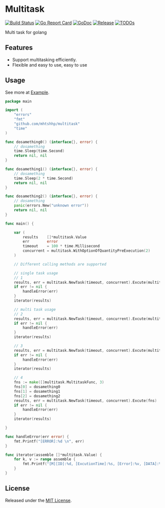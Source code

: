# Multitask
[![Build Status](https://travis-ci.org/mhtshhp/multitask.svg)](https://travis-ci.org/mhtshhp/multitask)
[![Go Report Card](https://goreportcard.com/badge/github.com/mhtshhp/multitask)](https://goreportcard.com/report/github.com/mhtshhp/multitask)
[![GoDoc](https://pkg.go.dev/badge/github.com/mhtshhp/multitask?status.svg)](https://pkg.go.dev/github.com/mhtshhp/multitask?tab=doc)
[![Release](https://img.shields.io/github/release/mhtshhp/multitask.svg?style=flat-square)](https://github.com/mhtshhp/multitask/releases)
[![TODOs](https://badgen.net/https/api.tickgit.com/badgen/github.com/mhtshhp/multitask)](https://www.tickgit.com/browse?repo=github.com/mhtshhp/multitask)

Multi task for golang


## Features

* Support multitasking efficiently.
* Flexible and easy to use, easy to use

## Usage

See more at [Example](https://github.com/mhtshhp/MultiTask/blob/main/examples/main.go).

```go
package main

import (
	"errors"
	"fmt"
	"github.com/mhtshhp/multitask"
	"time"
)

func dosamething0() (interface{}, error) {
	// dosamething
	time.Sleep(time.Second)
	return nil, nil
}

func dosamething1() (interface{}, error) {
	// dosamething
	time.Sleep(2 * time.Second)
	return nil, nil
}

func dosamething2() (interface{}, error) {
	// dosamething
	panic(errors.New("unknown error"))
	return nil, nil
}

func main() {

	var (
		results    []*multitask.Value
		err        error
		timeout    = 100 * time.Millisecond
		concurrent = multitask.WithOptionOfQuantityPreExecution(2)
	)

	// Different calling methods are supported

	// single task usage
	// 1
	results, err = multitask.NewTask(timeout, concurrent).Excute(multitask.WithParamsOfSingleFunc(dosamething0))
	if err != nil {
		handleError(err)
	}
	iterator(results)

	// multi task usage
	// 2
	results, err = multitask.NewTask(timeout, concurrent).Excute(multitask.WithParamsOfMultiFunc(dosamething0, dosamething1, dosamething2))
	if err != nil {
		handleError(err)
	}
	iterator(results)

	// 3
	results, err = multitask.NewTask(timeout, concurrent).Excute(multitask.WithParamsOfFuncMap([]multitask.MultitaskFunc{dosamething0, dosamething1, dosamething2}))
	if err != nil {
		handleError(err)
	}
	iterator(results)

	// 4
	fns := make([]multitask.MultitaskFunc, 3)
	fns[0] = dosamething0
	fns[1] = dosamething1
	fns[2] = dosamething2
	results, err = multitask.NewTask(timeout, concurrent).Excute(fns)
	if err != nil {
		handleError(err)
	}
	iterator(results)

}

func handleError(err error) {
	fmt.Printf("[ERROR]:%d \n", err)
}

func iterator(assemble []*multitask.Value) {
	for k, v := range assemble {
		fmt.Printf("[M][ID]:%d, [ExcutionTime]:%s, [Error]:%v, [DATA]:%v \n", k, v.ExcutionTime, v.Error, v.Data)
	}
}
```

## License

Released under the [MIT License](https://github.com/mhtshhp/MultiTask/blob/main/LICENSE).
